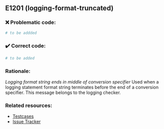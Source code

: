 ## E1201 (logging-format-truncated)

### :x: Problematic code:

```python
# to be addded
```

### :heavy_check_mark: Correct code:

```python
# to be added
```

### Rationale:

 *Logging format string ends in middle of conversion specifier*
  Used when a logging statement format string terminates before the end of a
  conversion specifier. This message belongs to the logging checker.



### Related resources:

- [Testcases](#)
- [Issue Tracker](https://github.com/PyCQA/pylint/issues?q=is%3Aissue+%22logging-format-truncated%22+OR+%22E1201%22)
